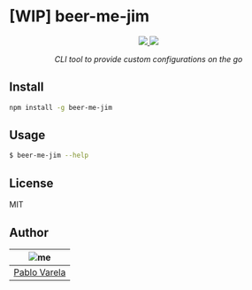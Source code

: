# [WIP] beer-me-jim

<p align="center">
  <a href="https://github.com/pablopunk/miny"><img src="https://img.shields.io/badge/made_with-miny-1eced8.svg" /> </a>
  <a href="https://www.npmjs.com/package/beer-me-jim"><img src="https://img.shields.io/npm/dt/beer-me-jim.svg" /></a>
</p>

<p align="center">
  <i>CLI tool to provide custom configurations on the go</i>
</p>

## Install

```bash
npm install -g beer-me-jim
```

## Usage

```bash
$ beer-me-jim --help
```

## License

MIT

## Author

| ![me](https://gravatar.com/avatar/fa50aeff0ddd6e63273a068b04353d9d?size=100) |
| ---------------------------------------------------------------------------- |
| [Pablo Varela](https://pablo.life)                                           |
